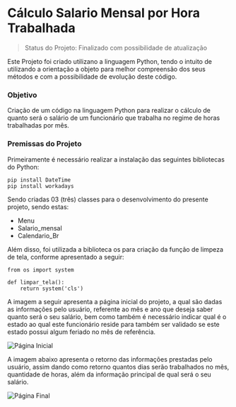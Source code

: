 # Cálculo Salario Mensal por Hora Trabalhada

> Status do Projeto: Finalizado com possibilidade de atualização

Este Projeto foi criado utilizano a linguagem Python, tendo o intuito de utilizando a orientação a objeto para melhor compreensão dos seus métodos e com a possibilidade de evolução deste código.

### Objetivo

Criação de um código na linguagem Python para realizar o cálculo de quanto será o salário de um funcionário que trabalha no regime de horas trabalhadas por mês.


### Premissas do Projeto

Primeiramente é necessário realizar a instalação das seguintes bibliotecas do Python:

```
pip install DateTime
pip install workadays
```

Sendo criadas 03 (três) classes para o desenvolvimento do presente projeto, sendo estas:
 
* Menu
* Salario_mensal
* Calendario_Br

Além disso, foi utilizada a biblioteca os para criação da função de limpeza de tela, conforme apresentado a seguir:

```
from os import system

def limpar_tela():
    return system('cls')
```

A imagem a seguir apresenta a página inicial do projeto, a qual são dadas as informações pelo usuário, referente ao mês e ano que deseja saber quanto será o seu salário, bem como também é necessário indicar qual é o estado ao qual este funcionário reside para também ser validado se este estado possui algum feriado no mês de referência.

![Página Inicial](https://user-images.githubusercontent.com/115742655/220452942-f7ff9b3c-d656-4d30-98b0-acb176384d50.png)

A imagem abaixo apresenta o retorno das informações prestadas pelo usuário, assim dando como retorno quantos dias serão trabalhados no mês, quantidade de horas, além da informação principal de qual será o seu salário.

![Página Final](https://user-images.githubusercontent.com/115742655/220453099-d1151dad-66df-4c0d-8910-a0be1c1b4d4c.png)

